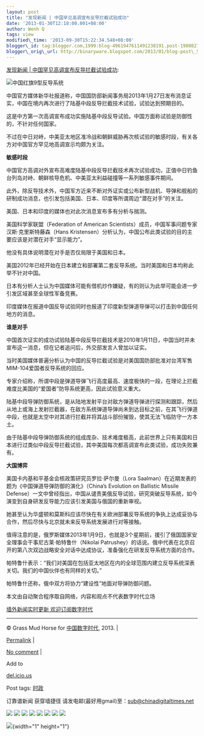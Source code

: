 ```yaml
--- 
layout: post 
title: "发现新闻 | 中国罕见高调宣布反导拦截试验成功"
date: '2013-01-30T12:18:00.001+08:00' 
author: Wenh Q
tags: view
modified\_time: '2013-09-30T15:22:34.548+08:00' 
blogger\_id: tag:blogger.com,1999:blog-4961947611491238191.post-1980827801701115933
blogger\_orig\_url: http://binaryware.blogspot.com/2013/01/blog-post\_5477.html
---
```

[发现新闻 |
中国罕见高调宣布反导拦截试验成功](http://feedproxy.google.com/~r/chinagfwblog/~3/l1T6Ljdxjn8/):

<div>

<div>

<div>

![中国红旗9型反导系统](http://i1325.photobucket.com/albums/u636/farxian/61130127194837_hongqi9_304x171_xinhuanet.jpg)

</div>

</div>

中国官方媒体新华社报道称，中国国防部新闻事务局2013年1月27日发布消息证实，中国在境内再次进行了陆基中段反导拦截技术试验，试验达到预期目的。

这是中方第一次高调宣布成功实施陆基中段反导试验。中国方面称试验是防御性的，不针对任何国家。

不过在中日对峙，中美亚太地区准冷战和朝鲜威胁再次核试验的敏感时段，有关各方对中国官方罕见地高调宣示均颇为关注。

**敏感时段**

中国官方高调对外宣布高难度陆基中段反导拦截技术再次试验成功，正值中日钓鱼台列岛对峙、朝鲜核导危机、中美亚太利益碰撞等一系列敏感事件期间。

此外，除反导技术外，中国军方近来不断对外证实或公布新型战机、导弹和舰船的研制成功消息，也引发包括美国、日本、印度等所谓周边“潜在对手”的关注。

美国、日本和印度的媒体也对此次消息宣布多有分析与揣测。

美国科学家联盟（Federation of American
Scientists）成员，中国军事问题专家汉斯·克里斯特藤森（Hans
Kristensen）分析认为，中国公布此类试验的目的主要应该是对潜在对手“显示能力”。

他没有具体说明潜在对手是否仅局限于美国和日本。

美国2012年已经开始在日本建立和部署第二套反导系统。当时美国和日本均称此举不针对中国。

日本有分析人士认为中国媒体可能有借机炒作嫌疑，有的则认为此举可能会进一步引发区域甚至全球性军备竞赛。

印度媒体在报道中国反导试验同时也报道了印度新型弹道导弹可以打击到中国任何地方的消息。

**谁是对手**

中国首次证实的成功试验陆基中段反导拦截技术是2010年1月11日，中国当时并未宣布这一消息，但在记者追问后，外交部发言人曾加以证实。

当时美国媒体普遍分析认为中国的反导拦截试验是对美国国防部批准对台湾军售MIM-104爱国者反导系统的回应。

专家介绍称，所谓中段是弹道导弹飞行高度最高、速度极快的一段，在理论上拦截难度比美国的“爱国者”防导系统更高，因此试验意义重大。

陆基中段导弹防御系统，是从陆地发射平台对敌方弹道导弹进行探测和跟踪，然后从地上或海上发射拦截器，在敌方系统弹道导弹尚未到达目标之前，在其飞行弹道中段，也就是太空中对其进行拦截并将其战斗部份摧毁，使其无法飞临防守一方本土。

由于陆基中段导弹防御系统的组成庞杂、技术难度极高，此前世界上只有美国和日本进行过类似中段反导拦截试验，其中美国每次都高调宣布此类试验，成功失败兼有。

**大国博弈**

美国卡内基和平基金会核政策研究员罗拉·萨尔曼（Lora
Saalman）在近期发表的题为《中国弹道导弹防御的演化》（China’s Evolution
on Ballistic Missile
Defense）一文中曾经指出，中国从谴责美俄反导试验，研究突破反导系统，如今演变到自身研发反导能力应该引发美国与俄国的重新审视。

她甚至认为华盛顿和莫斯科应该尽快在有关欧洲部署反导系统的争执上达成妥协与合作，然后尽快与北京就未来反导系统发展进行对等接触。

值得注意的是，俄罗斯媒体2013年1月9日，也就是3个星期前，援引了俄国国家安全理事会干事尼古莱·帕特鲁什（Nikolai
Patrushey）的话说。俄中代表在北京召开的第八次双边战略安全对话中达成协议，准备强化在研发反导系统方面的合作。

帕特鲁什表示：“我们对美国在包括亚太地区在内的全球范围内建立反导系统深表关切。我们的中国伙伴也有同样的关切。”

帕特鲁什还称，俄中双方将协力“建设性”地面对导弹防御问题。




</div>

本文由自动聚合程序取自网络，内容和观点不代表数字时代立场



[墙外新闻实时更新 欢迎订阅数字时代](http://eepurl.com/msuvD)


















------------------------------------------------------------------------

© Grass Mud Horse for [中国数字时代](https://meilizhongguo.biz/chinese),
2013. |

[Permalink](https://meilizhongguo.biz/chinese/2013/01/%e5%8f%91%e7%8e%b0%e6%96%b0%e9%97%bb-%e4%b8%ad%e5%9b%bd%e7%bd%95%e8%a7%81%e9%ab%98%e8%b0%83%e5%ae%a3%e5%b8%83%e5%8f%8d%e5%af%bc%e6%8b%a6%e6%88%aa%e8%af%95%e9%aa%8c%e6%88%90%e5%8a%9f/)
|

[No
comment](https://meilizhongguo.biz/chinese/2013/01/%e5%8f%91%e7%8e%b0%e6%96%b0%e9%97%bb-%e4%b8%ad%e5%9b%bd%e7%bd%95%e8%a7%81%e9%ab%98%e8%b0%83%e5%ae%a3%e5%b8%83%e5%8f%8d%e5%af%bc%e6%8b%a6%e6%88%aa%e8%af%95%e9%aa%8c%e6%88%90%e5%8a%9f/#comments)
|

Add to

[del.icio.us](http://del.icio.us/post?url=https://meilizhongguo.biz/chinese/2013/01/%e5%8f%91%e7%8e%b0%e6%96%b0%e9%97%bb-%e4%b8%ad%e5%9b%bd%e7%bd%95%e8%a7%81%e9%ab%98%e8%b0%83%e5%ae%a3%e5%b8%83%e5%8f%8d%e5%af%bc%e6%8b%a6%e6%88%aa%e8%af%95%e9%aa%8c%e6%88%90%e5%8a%9f/&title=%E5%8F%91%E7%8E%B0%E6%96%B0%E9%97%BB%20%7C%20%E4%B8%AD%E5%9B%BD%E7%BD%95%E8%A7%81%E9%AB%98%E8%B0%83%E5%AE%A3%E5%B8%83%E5%8F%8D%E5%AF%BC%E6%8B%A6%E6%88%AA%E8%AF%95%E9%AA%8C%E6%88%90%E5%8A%9F)





Post tags:
[时政](https://meilizhongguo.biz/chinese/tag/%e6%97%b6%e6%94%bf/?category=10466)



订靠谱新闻 获穿墙捷径
请发电邮(最好用gmail)至：sub@chinadigitaltimes.net





<div>

[![](http://feeds.feedburner.com/~ff/chinagfwblog?d=yIl2AUoC8zA)](http://feeds.feedburner.com/~ff/chinagfwblog?a=l1T6Ljdxjn8:ek9wNSrWG9w:yIl2AUoC8zA)
[![](http://feeds.feedburner.com/~ff/chinagfwblog?i=l1T6Ljdxjn8:ek9wNSrWG9w:-BTjWOF_DHI)](http://feeds.feedburner.com/~ff/chinagfwblog?a=l1T6Ljdxjn8:ek9wNSrWG9w:-BTjWOF_DHI)
[![](http://feeds.feedburner.com/~ff/chinagfwblog?i=l1T6Ljdxjn8:ek9wNSrWG9w:F7zBnMyn0Lo)](http://feeds.feedburner.com/~ff/chinagfwblog?a=l1T6Ljdxjn8:ek9wNSrWG9w:F7zBnMyn0Lo)
[![](http://feeds.feedburner.com/~ff/chinagfwblog?i=l1T6Ljdxjn8:ek9wNSrWG9w:V_sGLiPBpWU)](http://feeds.feedburner.com/~ff/chinagfwblog?a=l1T6Ljdxjn8:ek9wNSrWG9w:V_sGLiPBpWU)
[![](http://feeds.feedburner.com/~ff/chinagfwblog?d=qj6IDK7rITs)](http://feeds.feedburner.com/~ff/chinagfwblog?a=l1T6Ljdxjn8:ek9wNSrWG9w:qj6IDK7rITs)
[![](http://feeds.feedburner.com/~ff/chinagfwblog?d=l6gmwiTKsz0)](http://feeds.feedburner.com/~ff/chinagfwblog?a=l1T6Ljdxjn8:ek9wNSrWG9w:l6gmwiTKsz0)
[![](http://feeds.feedburner.com/~ff/chinagfwblog?i=l1T6Ljdxjn8:ek9wNSrWG9w:gIN9vFwOqvQ)](http://feeds.feedburner.com/~ff/chinagfwblog?a=l1T6Ljdxjn8:ek9wNSrWG9w:gIN9vFwOqvQ)
[![](http://feeds.feedburner.com/~ff/chinagfwblog?d=TzevzKxY174)](http://feeds.feedburner.com/~ff/chinagfwblog?a=l1T6Ljdxjn8:ek9wNSrWG9w:TzevzKxY174)

</div>

![](http://feeds.feedburner.com/~r/chinagfwblog/~4/l1T6Ljdxjn8){width="1"
height="1"}

